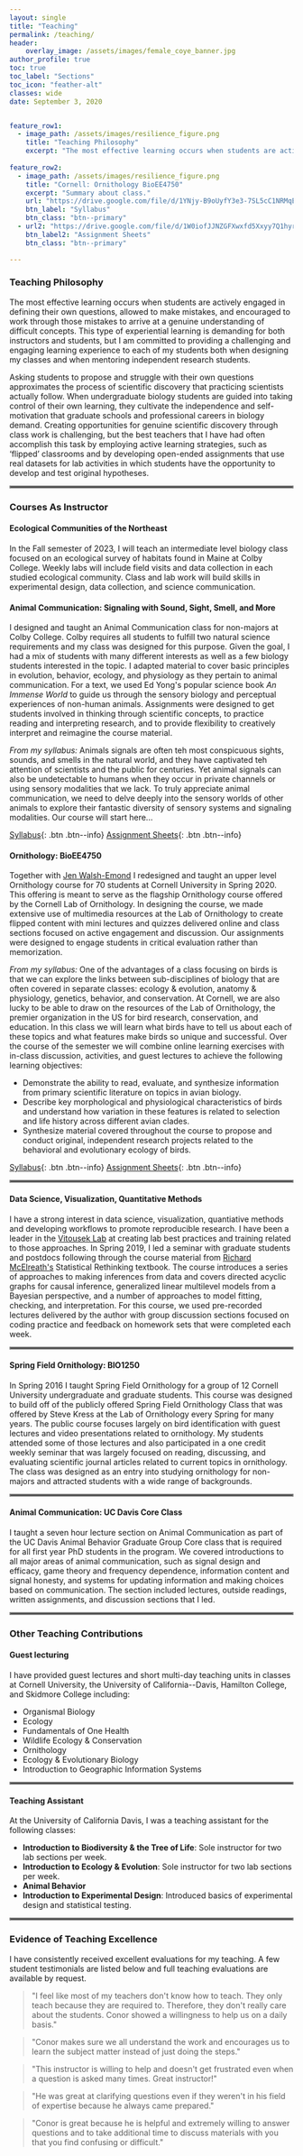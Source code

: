 ```yaml
---
layout: single
title: "Teaching"
permalink: /teaching/
header:
    overlay_image: /assets/images/female_coye_banner.jpg
author_profile: true
toc: true
toc_label: "Sections"
toc_icon: "feather-alt"
classes: wide
date: September 3, 2020


feature_row1:
  - image_path: /assets/images/resilience_figure.png
    title: "Teaching Philosophy"
    excerpt: "The most effective learning occurs when students are actively engaged in defining their own questions, allowed to make mistakes, and encouraged to work through those mistakes to arrive at a genuine understanding of difficult concepts. This type of experiential learning is demanding for both instructors and students, but I am committed to providing a challenging and engaging learning experience to each of my students both when designing my classes and when mentoring independent research students. Asking students to propose and struggle with their own questions approximates the process of scientific discovery that practicing scientists actually follow. When undergraduate biology students are guided into taking control of their own learning, they cultivate the independence and self-motivation that graduate schools and professional careers in biology demand. Creating opportunities for genuine scientific discovery through class work is challenging, but the best teachers that I have had often accomplish this task by employing active learning strategies, such as ‘flipped’ classrooms and by developing open-ended assignments that use real datasets for lab activities in which students have the opportunity to develop and test original hypotheses."
    
feature_row2:
  - image_path: /assets/images/resilience_figure.png
    title: "Cornell: Ornithology BioEE4750"
    excerpt: "Summary about class."
    url: "https://drive.google.com/file/d/1YNjy-B9oUyfY3e3-7SL5cC1NRMqEn4SL/view?usp=sharing"
    btn_label: "Syllabus"
    btn_class: "btn--primary"
  - url2: "https://drive.google.com/file/d/1W0iofJJNZGFXwxfd5Xxyy7Q1hyr6Lsbq/view?usp=sharing"
    btn_label2: "Assignment Sheets"
    btn_class: "btn--primary"

---
```


### Teaching Philosophy

The most effective learning occurs when students are actively engaged in defining their own questions, allowed to make mistakes, and encouraged to work through those mistakes to arrive at a genuine understanding of difficult concepts. This type of experiential learning is demanding for both instructors and students, but I am committed to providing a challenging and engaging learning experience to each of my students both when designing my classes and when mentoring independent research students. 

Asking students to propose and struggle with their own questions approximates the process of scientific discovery that practicing scientists actually follow. When undergraduate biology students are guided into taking control of their own learning, they cultivate the independence and self-motivation that graduate schools and professional careers in biology demand. Creating opportunities for genuine scientific discovery through class work is challenging, but the best teachers that I have had often accomplish this task by employing active learning strategies, such as ‘flipped’ classrooms and by developing open-ended assignments that use real datasets for lab activities in which students have the opportunity to develop and test original hypotheses.

<hr style="border:2px solid gray">

### Courses As Instructor

#### Ecological Communities of the Northeast

In the Fall semester of 2023, I will teach an intermediate level biology class focused on an ecological survey of habitats found in Maine at Colby College. Weekly labs will include field visits and data collection in each studied ecological community. Class and lab work will build skills in experimental design, data collection, and science communication.

#### Animal Communication: Signaling with Sound, Sight, Smell, and More

I designed and taught an Animal Communication class for non-majors at Colby College. Colby requires all students to fulfill two natural science requirements and my class was designed for this purpose. Given the goal, I had a mix of students with many different interests as well as a few biology students interested in the topic. I adapted material to cover basic principles in evolution, behavior, ecology, and physiology as they pertain to animal communication. For a text, we used Ed Yong's popular science book *An Immense World* to guide us through the sensory biology and perceptual experiences of non-human animals. Assignments were designed to get students involved in thinking through scientific concepts, to practice reading and interpreting research, and to provide flexibility to creatively interpret and reimagine the course material.

*From my syllabus:* Animals signals are often teh most conspicuous sights, sounds, and smells in the natural world, and they have captivated teh attention of scientists and the public for centuries. Yet animal signals can also be undetectable to humans when they occur in private channels or using sensory modalities that we lack. To truly appreciate animal communication, we need to delve deeply into the sensory worlds of other animals to explore their fantastic diversity of sensory systems and signaling modalities. Our course will start here...

[Syllabus](https://drive.google.com/file/d/1oU0QaVmpf1awumnxsETp4Ak821kKeuDI/view?usp=sharing){: .btn .btn--info}
[Assignment Sheets](https://drive.google.com/file/d/10RKcdT7OoI8xkQcbnemdBYS1KATeyyYk/view?usp=sharing){: .btn .btn--info}

#### Ornithology: BioEE4750

Together with [Jen Walsh-Emond](http://jenniferlwalsh.com/) I redesigned and taught an upper level Ornithology course for 70 students at Cornell University in Spring 2020. This offering is meant to serve as the flagship Ornithology course offered by the Cornell Lab of Ornithology. In designing the course, we made extensive use of multimedia resources at the Lab of Ornithology to create flipped content with mini lectures and quizzes delivered online and class sections focused on active engagement and discussion. Our assignments were designed to engage students in critical evaluation rather than memorization. 

*From my syllabus:* One of the advantages of a class focusing on birds is that we can explore the links between sub-disciplines of biology that are often covered in separate classes: ecology & evolution, anatomy & physiology, genetics, behavior, and conservation. At Cornell, we are also lucky to be able to draw on the resources of the Lab of Ornithology, the premier organization in the US for bird research, conservation, and education. In this class we will learn what birds have to tell us about each of these topics and what features make birds so unique and successful. Over the course of the semester we will combine online learning exercises with in-class discussion, activities, and guest lectures to achieve the following learning objectives:

- Demonstrate the ability to read, evaluate, and synthesize information from primary scientific literature on topics in avian biology.
- Describe key morphological and physiological characteristics of birds and understand how variation in these features is related to selection and life history across different avian clades.
- Synthesize material covered throughout the course to propose and conduct original, independent research projects related to the behavioral and evolutionary ecology of birds.

[Syllabus](https://drive.google.com/file/d/1YNjy-B9oUyfY3e3-7SL5cC1NRMqEn4SL/view?usp=sharing){: .btn .btn--info}
[Assignment Sheets](https://drive.google.com/file/d/1W0iofJJNZGFXwxfd5Xxyy7Q1hyr6Lsbq/view?usp=sharing){: .btn .btn--info}

<hr style="border:2px solid gray">

#### Data Science, Visualization, Quantitative Methods

I have a strong interest in data science, visualization, quantiative methods and developing workflows to promote reproducible research. I have been a leader in the [Vitousek Lab](https://vitousek.weebly.com/) at creating lab best practices and training related to those approaches. In Spring 2019, I led a seminar with graduate students and postdocs following through the course material from [Richard McElreath's](https://xcelab.net/rm/) Statistical Rethinking textbook. The course introduces a series of approaches to making inferences from data and covers directed acyclic graphs for causal inference, generalized linear multilevel models from a Bayesian perspective, and a number of approaches to model fitting, checking, and interpretation. For this course, we used pre-recorded lectures delivered by the author with group discussion sections focused on coding practice and feedback on homework sets that were completed each week.

<hr style="border:2px solid gray">

#### Spring Field Ornithology: BIO1250

In Spring 2016 I taught Spring Field Ornithology for a group of 12 Cornell University undergraduate and graduate students. This course was designed to build off of the publicly offered Spring Field Ornithology Class that was offered by Steve Kress at the Lab of Ornithology every Spring for many years. The public course focuses largely on bird identification with guest lectures and video presentations related to ornithology. My students attended some of those lectures and also participated in a one credit weekly seminar that was largely focused on reading, discussing, and evaluating scientific journal articles related to current topics in ornithology. The class was designed as an entry into studying ornithology for non-majors and attracted students with a wide range of backgrounds.

<hr style="border:2px solid gray"> 

#### Animal Communication: UC Davis Core Class

I taught a seven hour lecture section on Animal Communication as part of the UC Davis Animal Behavior Graduate Group Core class that is required for all first year PhD students in the program. We covered introductions to all major areas of animal communication, such as signal design and efficacy, game theory and frequency dependence, information content and signal honesty, and systems for updating information and making choices based on communication. The section included lectures, outside readings, written assignments, and discussion sections that I led.

<hr style="border:2px solid gray">

### Other Teaching Contributions

#### Guest lecturing

I have provided guest lectures and short multi-day teaching units in classes at Cornell University, the University of California--Davis, Hamilton College, and Skidmore College including:
- Organismal Biology
- Ecology
- Fundamentals of One Health
- Wildlife Ecology & Conservation
- Ornithology
- Ecology & Evolutionary Biology
- Introduction to Geographic Information Systems

<hr style="border:2px solid gray">

#### Teaching Assistant

At the University of California Davis, I was a teaching assistant for the following classes:
- **Introduction to Biodiversity & the Tree of Life**: Sole instructor for two lab sections per week.
- **Introduction to Ecology & Evolution**: Sole instructor for two lab sections per week.
- **Animal Behavior**
- **Introduction to Experimental Design**: Introduced basics of experimental design and statistical testing.

<hr style="border:2px solid gray">

### Evidence of Teaching Excellence

I have consistently received excellent evaluations for my teaching. A few student testimonials are listed below and full teaching evaluations are available by request.

>"I feel like most of my teachers don't know how to teach. They only teach because they are required to. Therefore, they don't really care about the students. Conor showed a willingness to help us on a daily basis."

>"Conor makes sure we all understand the work and encourages us to learn the subject matter instead of just doing the steps."

>"This instructor is willing to help and doesn't get frustrated even when a question is asked many times. Great instructor!"

>"He was great at clarifying questions even if they weren't in his field of expertise because he always came prepared."

>"Conor is great because he is helpful and extremely willing to answer questions and to take additional time to discuss materials with you that you find confusing or difficult."

     

